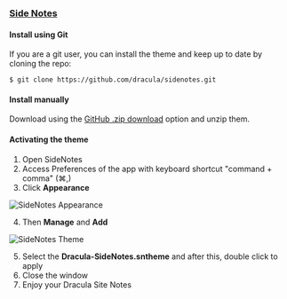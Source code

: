 ### [Side Notes](https://www.apptorium.com/sidenotes/)

#### Install using Git

If you are a git user, you can install the theme and keep up to date by cloning the repo:

    $ git clone https://github.com/dracula/sidenotes.git

#### Install manually

Download using the [GitHub .zip download](https://github.com/dracula/sidenotes/archive/master.zip) option and unzip them.

#### Activating the theme

1) Open SideNotes
2) Access Preferences of the app with keyboard shortcut "command + comma" (⌘,)
3) Click **Appearance**

![SideNotes Appearance](https://raw.githubusercontent.com/dracula/sidenotes/master/images/install-1.png)

4) Then **Manage** and **Add**

![SideNotes Theme](https://raw.githubusercontent.com/dracula/sidenotes/master/images/install-1.png)

5) Select the **Dracula-SideNotes.sntheme** and after this, double click to apply
6) Close the window
7) Enjoy your Dracula Site Notes